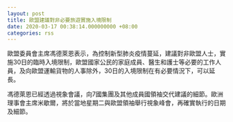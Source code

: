 ```yaml
---
layout: post
title: 歐盟建議對非必要旅遊實施入境限制
date: 2020-03-17 00:38:14.000000000 +08:00
categories: rss
---
```


歐盟委員會主席馮德萊恩表示，為控制新型肺炎疫情蔓延，建議對非歐盟人士，實施30日的臨時入境限制，歐盟國家公民的家庭成員、醫生和護士等必要的工作人員，及向歐盟運輸貨物的人事除外，30日的入境限制在有必要情況下，可以延長。

馮德萊恩已經透過視象會議，向7國集團及其他成員國領袖交代建議的細節。歐洲理事會主席米歇爾，將於當地星期二與歐盟領袖舉行視象峰會，再確實執行的日期及細節。
